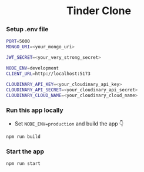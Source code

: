 <h1 align="center">Tinder Clone </h1>



### Setup .env file

```bash
PORT=5000
MONGO_URI=<your_mongo_uri>

JWT_SECRET=<your_very_strong_secret>

NODE_ENV=development
CLIENT_URL=http://localhost:5173

CLOUDINARY_API_KEY=<your_cloudinary_api_key>
CLOUDINARY_API_SECRET=<your_cloudinary_api_secret>
CLOUDINARY_CLOUD_NAME=<your_cloudinary_cloud_name>

```

### Run this app locally

- Set `NODE_ENV=production` and build the app 👇

```shell
npm run build
```

### Start the app

```shell
npm run start
```
